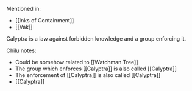 Mentioned in:
- [[Inks of Containment]]
- [[Vak]]

Calyptra is a law against forbidden knowledge and a group enforcing it. 

Chilu notes:
- Could be somehow related to [[Watchman Tree]]
- The group which enforces [[Calyptra]] is also called [[Calyptra]]
- The enforcement of [[Calyptra]] is also called [[Calyptra]]
- [[Calyptra]]